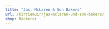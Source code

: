 ```yaml
---
title: "Jas. McLaren & Son Bakers"
url: /kirriemuir/jas-mclaren-und-son-bakers/
shop: Bäckerei
---
```

